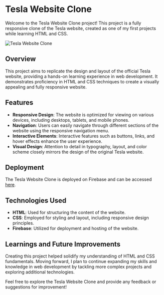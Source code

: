 # Tesla Website Clone

Welcome to the Tesla Website Clone project! This project is a fully responsive clone of the Tesla website, created as one of my first projects while learning HTML and CSS.

![Tesla Website Clone](https://ibb.co/2nw44K8)

## Overview

This project aims to replicate the design and layout of the official Tesla website, providing a hands-on learning experience in web development. It demonstrates proficiency in HTML and CSS techniques to create a visually appealing and fully responsive website.

## Features

- **Responsive Design**: The website is optimized for viewing on various devices, including desktops, tablets, and mobile phones.
- **Navigation**: Users can easily navigate through different sections of the website using the responsive navigation menu.
- **Interactive Elements**: Interactive features such as buttons, links, and hover effects enhance the user experience.
- **Visual Design**: Attention to detail in typography, layout, and color scheme closely mirrors the design of the original Tesla website.

## Deployment

The Tesla Website Clone is deployed on Firebase and can be accessed [here](https://tesla-594f1.web.app/).

## Technologies Used

- **HTML**: Used for structuring the content of the website.
- **CSS**: Employed for styling and layout, including responsive design principles.
- **Firebase**: Utilized for deployment and hosting of the website.

## Learnings and Future Improvements

Creating this project helped solidify my understanding of HTML and CSS fundamentals. Moving forward, I plan to continue expanding my skills and knowledge in web development by tackling more complex projects and exploring additional technologies.

Feel free to explore the Tesla Website Clone and provide any feedback or suggestions for improvement!

